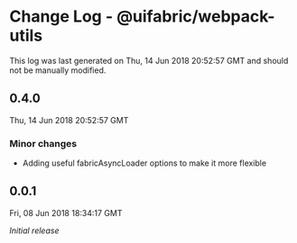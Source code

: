 # Change Log - @uifabric/webpack-utils

This log was last generated on Thu, 14 Jun 2018 20:52:57 GMT and should not be manually modified.

## 0.4.0
Thu, 14 Jun 2018 20:52:57 GMT

### Minor changes

- Adding useful fabricAsyncLoader options to make it more flexible

## 0.0.1
Fri, 08 Jun 2018 18:34:17 GMT

*Initial release*

